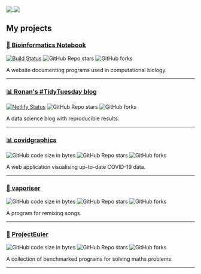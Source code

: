 <a href="https://github-readme-stats.vercel.app/api?username=rnnh&count_private=true&show_icons=true&hide_border=true&include_all_commits=true&hide=issues,contribs&hide_rank=true&custom_title=Ronan%27s%20GitHub%20stats">
  <img align="center" src="https://github-readme-stats.vercel.app/api?username=rnnh&count_private=true&show_icons=true&hide_border=true&include_all_commits=true&hide=issues&hide_rank=true&custom_title=Ronan%27s%20GitHub%20stats" />
</a>
<a href="https://github-readme-stats.vercel.app/api/top-langs/?username=rnnh&hide=html,javascript,css&layout=compact&hide_border=true">
  <img align="center" src="https://github-readme-stats.vercel.app/api/top-langs/?username=rnnh&hide=html,javascript,css&layout=compact&hide_border=true" />
</a>

## My projects

### [🔬 Bioinformatics Notebook](https://rnnh.github.io/bioinfo-notebook/)

[![Build Status](https://travis-ci.com/rnnh/bioinfo-notebook.svg?branch=master)](https://travis-ci.com/rnnh/bioinfo-notebook)
![GitHub Repo stars](https://img.shields.io/github/stars/rnnh/bioinfo-notebook?style=social)
![GitHub forks](https://img.shields.io/github/forks/rnnh/bioinfo-notebook?style=social)

A website documenting programs used in computational biology.

-----

### [📊 Ronan's #TidyTuesday blog](https://tidytuesday.netlify.app/)

[![Netlify Status](https://api.netlify.com/api/v1/badges/f8211364-bd13-41ac-97b2-e9ed92e9c615/deploy-status)](https://app.netlify.com/sites/tidytuesday/deploys)
![GitHub Repo stars](https://img.shields.io/github/stars/rnnh/TidyTuesday?style=social)
![GitHub forks](https://img.shields.io/github/forks/rnnh/TidyTuesday?style=social)

A data science blog with reproducible results.

-----

### [📊 covidgraphics](https://rnnh.shinyapps.io/covidgraphics/)

![GitHub code size in bytes](https://img.shields.io/github/languages/code-size/rnnh/covidgraphics)
![GitHub Repo stars](https://img.shields.io/github/stars/rnnh/covidgraphics?style=social)
![GitHub forks](https://img.shields.io/github/forks/rnnh/covidgraphics?style=social)

A web application visualising up-to-date COVID-19 data.

-----

### [🎵 vaporiser](https://github.com/rnnh/vaporiser)

![GitHub code size in bytes](https://img.shields.io/github/languages/code-size/rnnh/vaporiser)
![GitHub Repo stars](https://img.shields.io/github/stars/rnnh/vaporiser?style=social)
![GitHub forks](https://img.shields.io/github/forks/rnnh/vaporiser?style=social)

A program for remixing songs.

-----

### [🧮 ProjectEuler](https://github.com/rnnh/ProjectEuler)

![GitHub code size in bytes](https://img.shields.io/github/languages/code-size/rnnh/ProjectEuler)
![GitHub Repo stars](https://img.shields.io/github/stars/rnnh/ProjectEuler?style=social)
![GitHub forks](https://img.shields.io/github/forks/rnnh/ProjectEuler?style=social)

A collection of benchmarked programs for solving maths problems.

-----

<!--
**rnnh/rnnh** is a ✨ _special_ ✨ repository because its `README.md` (this file) appears on your GitHub profile.

Here are some ideas to get you started:

- 🔭 I’m currently working on ...
- 🌱 I’m currently learning ...
- 👯 I’m looking to collaborate on ...
- 🤔 I’m looking for help with ...
- 💬 Ask me about ...
- 📫 How to reach me: ...
- 😄 Pronouns: ...
- ⚡ Fun fact: ...
-->
